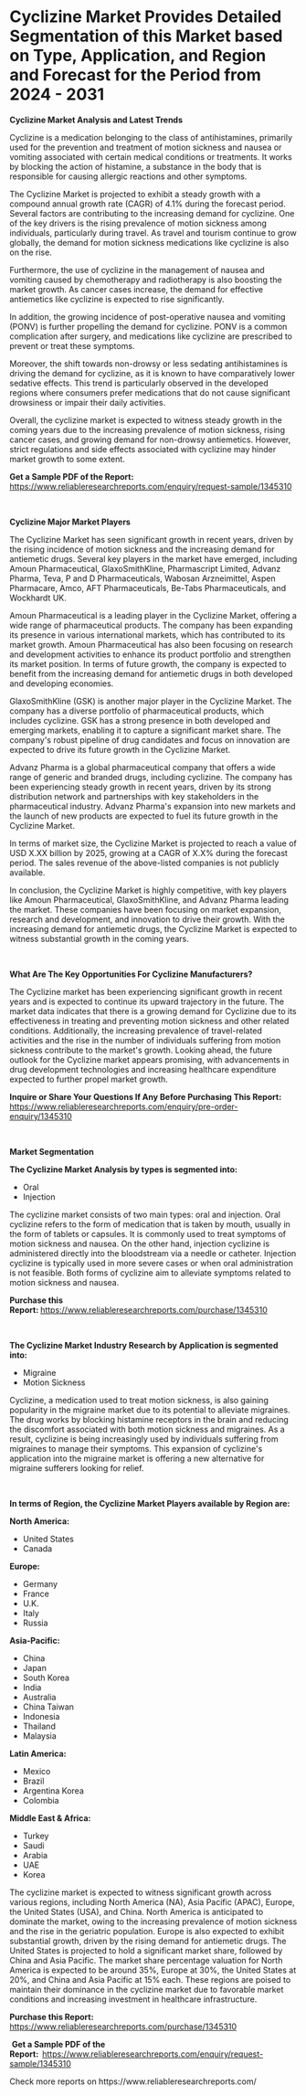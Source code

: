 <p><h1>Cyclizine Market Provides Detailed Segmentation of this Market based on Type, Application, and Region and Forecast for the Period from 2024 - 2031</h1></p><p><strong>Cyclizine Market Analysis and Latest Trends</strong></p>
<p><p>Cyclizine is a medication belonging to the class of antihistamines, primarily used for the prevention and treatment of motion sickness and nausea or vomiting associated with certain medical conditions or treatments. It works by blocking the action of histamine, a substance in the body that is responsible for causing allergic reactions and other symptoms.</p><p>The Cyclizine Market is projected to exhibit a steady growth with a compound annual growth rate (CAGR) of 4.1% during the forecast period. Several factors are contributing to the increasing demand for cyclizine. One of the key drivers is the rising prevalence of motion sickness among individuals, particularly during travel. As travel and tourism continue to grow globally, the demand for motion sickness medications like cyclizine is also on the rise.</p><p>Furthermore, the use of cyclizine in the management of nausea and vomiting caused by chemotherapy and radiotherapy is also boosting the market growth. As cancer cases increase, the demand for effective antiemetics like cyclizine is expected to rise significantly.</p><p>In addition, the growing incidence of post-operative nausea and vomiting (PONV) is further propelling the demand for cyclizine. PONV is a common complication after surgery, and medications like cyclizine are prescribed to prevent or treat these symptoms.</p><p>Moreover, the shift towards non-drowsy or less sedating antihistamines is driving the demand for cyclizine, as it is known to have comparatively lower sedative effects. This trend is particularly observed in the developed regions where consumers prefer medications that do not cause significant drowsiness or impair their daily activities.</p><p>Overall, the cyclizine market is expected to witness steady growth in the coming years due to the increasing prevalence of motion sickness, rising cancer cases, and growing demand for non-drowsy antiemetics. However, strict regulations and side effects associated with cyclizine may hinder market growth to some extent.</p></p>
<p><strong>Get a Sample PDF of the Report:&nbsp;</strong> <a href="https://www.reliableresearchreports.com/enquiry/request-sample/1345310">https://www.reliableresearchreports.com/enquiry/request-sample/1345310</a></p>
<p>&nbsp;</p>
<p><strong>Cyclizine Major Market Players</strong></p>
<p><p>The Cyclizine Market has seen significant growth in recent years, driven by the rising incidence of motion sickness and the increasing demand for antiemetic drugs. Several key players in the market have emerged, including Amoun Pharmaceutical, GlaxoSmithKline, Pharmascript Limited, Advanz Pharma, Teva, P and D Pharmaceuticals, Wabosan Arzneimittel, Aspen Pharmacare, Amco, AFT Pharmaceuticals, Be-Tabs Pharmaceuticals, and Wockhardt UK. </p><p>Amoun Pharmaceutical is a leading player in the Cyclizine Market, offering a wide range of pharmaceutical products. The company has been expanding its presence in various international markets, which has contributed to its market growth. Amoun Pharmaceutical has also been focusing on research and development activities to enhance its product portfolio and strengthen its market position. In terms of future growth, the company is expected to benefit from the increasing demand for antiemetic drugs in both developed and developing economies.</p><p>GlaxoSmithKline (GSK) is another major player in the Cyclizine Market. The company has a diverse portfolio of pharmaceutical products, which includes cyclizine. GSK has a strong presence in both developed and emerging markets, enabling it to capture a significant market share. The company's robust pipeline of drug candidates and focus on innovation are expected to drive its future growth in the Cyclizine Market.</p><p>Advanz Pharma is a global pharmaceutical company that offers a wide range of generic and branded drugs, including cyclizine. The company has been experiencing steady growth in recent years, driven by its strong distribution network and partnerships with key stakeholders in the pharmaceutical industry. Advanz Pharma's expansion into new markets and the launch of new products are expected to fuel its future growth in the Cyclizine Market.</p><p>In terms of market size, the Cyclizine Market is projected to reach a value of USD X.XX billion by 2025, growing at a CAGR of X.X% during the forecast period. The sales revenue of the above-listed companies is not publicly available.</p><p>In conclusion, the Cyclizine Market is highly competitive, with key players like Amoun Pharmaceutical, GlaxoSmithKline, and Advanz Pharma leading the market. These companies have been focusing on market expansion, research and development, and innovation to drive their growth. With the increasing demand for antiemetic drugs, the Cyclizine Market is expected to witness substantial growth in the coming years.</p></p>
<p>&nbsp;</p>
<p><strong>What Are The Key Opportunities For Cyclizine Manufacturers?</strong></p>
<p><p>The Cyclizine market has been experiencing significant growth in recent years and is expected to continue its upward trajectory in the future. The market data indicates that there is a growing demand for Cyclizine due to its effectiveness in treating and preventing motion sickness and other related conditions. Additionally, the increasing prevalence of travel-related activities and the rise in the number of individuals suffering from motion sickness contribute to the market's growth. Looking ahead, the future outlook for the Cyclizine market appears promising, with advancements in drug development technologies and increasing healthcare expenditure expected to further propel market growth.</p></p>
<p><strong>Inquire or Share Your Questions If Any Before Purchasing This Report:</strong> <a href="https://www.reliableresearchreports.com/enquiry/pre-order-enquiry/1345310">https://www.reliableresearchreports.com/enquiry/pre-order-enquiry/1345310</a></p>
<p>&nbsp;</p>
<p><strong>Market Segmentation</strong></p>
<p><strong>The Cyclizine Market Analysis by types is segmented into:</strong></p>
<p><ul><li>Oral</li><li>Injection</li></ul></p>
<p><p>The cyclizine market consists of two main types: oral and injection. Oral cyclizine refers to the form of medication that is taken by mouth, usually in the form of tablets or capsules. It is commonly used to treat symptoms of motion sickness and nausea. On the other hand, injection cyclizine is administered directly into the bloodstream via a needle or catheter. Injection cyclizine is typically used in more severe cases or when oral administration is not feasible. Both forms of cyclizine aim to alleviate symptoms related to motion sickness and nausea.</p></p>
<p><strong>Purchase this Report:&nbsp;</strong><a href="https://www.reliableresearchreports.com/purchase/1345310">https://www.reliableresearchreports.com/purchase/1345310</a></p>
<p>&nbsp;</p>
<p><strong>The Cyclizine Market Industry Research by Application is segmented into:</strong></p>
<p><ul><li>Migraine</li><li>Motion Sickness</li></ul></p>
<p><p>Cyclizine, a medication used to treat motion sickness, is also gaining popularity in the migraine market due to its potential to alleviate migraines. The drug works by blocking histamine receptors in the brain and reducing the discomfort associated with both motion sickness and migraines. As a result, cyclizine is being increasingly used by individuals suffering from migraines to manage their symptoms. This expansion of cyclizine's application into the migraine market is offering a new alternative for migraine sufferers looking for relief.</p></p>
<p>&nbsp;</p>
<p><strong>In terms of Region, the Cyclizine Market Players available by Region are:</strong></p>
<p>
    <p> <strong> North America: </strong>
        <ul>
            <li>United States</li>
            <li>Canada</li>
        </ul>
        </p> 
    <p> <strong> Europe: </strong>
        <ul>
            <li>Germany</li>
            <li>France</li>
            <li>U.K.</li>
            <li>Italy</li>
            <li>Russia</li>
        </ul>
        </p> 
    <p> <strong> Asia-Pacific: </strong>
        <ul>
            <li>China</li>
            <li>Japan</li>
            <li>South Korea</li>
            <li>India</li>
            <li>Australia</li>
            <li>China Taiwan</li>
            <li>Indonesia</li>
            <li>Thailand</li>
            <li>Malaysia</li>
        </ul>
        </p> 
    <p> <strong> Latin America: </strong>
        <ul>
            <li>Mexico</li>
            <li>Brazil</li>
            <li>Argentina Korea</li>
            <li>Colombia</li>
        </ul>
        </p> 
    <p> <strong> Middle East & Africa: </strong>
        <ul>
            <li>Turkey</li>
            <li>Saudi</li>
            <li>Arabia</li>
            <li>UAE</li>
            <li>Korea</li>
        </ul>
    </p>
    </p>
<p><p>The cyclizine market is expected to witness significant growth across various regions, including North America (NA), Asia Pacific (APAC), Europe, the United States (USA), and China. North America is anticipated to dominate the market, owing to the increasing prevalence of motion sickness and the rise in the geriatric population. Europe is also expected to exhibit substantial growth, driven by the rising demand for antiemetic drugs. The United States is projected to hold a significant market share, followed by China and Asia Pacific. The market share percentage valuation for North America is expected to be around 35%, Europe at 30%, the United States at 20%, and China and Asia Pacific at 15% each. These regions are poised to maintain their dominance in the cyclizine market due to favorable market conditions and increasing investment in healthcare infrastructure.</p></p>
<p><strong>Purchase this Report: </strong><a href="https://www.reliableresearchreports.com/purchase/1345310">https://www.reliableresearchreports.com/purchase/1345310</a></p>
<p>&nbsp;<strong>Get a Sample PDF of the Report:&nbsp;&nbsp;</strong><a href="https://www.reliableresearchreports.com/enquiry/request-sample/1345310">https://www.reliableresearchreports.com/enquiry/request-sample/1345310</a></p>
<p><strong></strong></p>
<p>Check more reports on https://www.reliableresearchreports.com/</p>